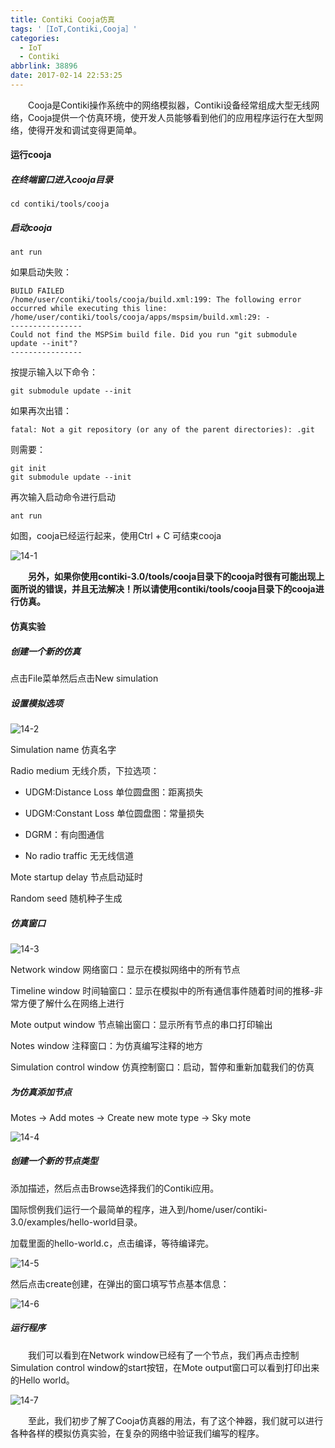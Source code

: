 ```yaml
---
title: Contiki Cooja仿真
tags: '［IoT,Contiki,Cooja］'
categories:
  - IoT
  - Contiki
abbrlink: 38896
date: 2017-02-14 22:53:25
---
```


　　Cooja是Contiki操作系统中的网络模拟器，Contiki设备经常组成大型无线网络，Cooja提供一个仿真环境，使开发人员能够看到他们的应用程序运行在大型网络，使得开发和调试变得更简单。

<!--more-->

#### 运行cooja

##### 在终端窗口进入cooja目录

```
cd contiki/tools/cooja
```

##### 启动cooja

```
ant run
```

如果启动失败：

```
BUILD FAILED
/home/user/contiki/tools/cooja/build.xml:199: The following error occurred while executing this line:
/home/user/contiki/tools/cooja/apps/mspsim/build.xml:29: -
----------------
Could not find the MSPSim build file. Did you run "git submodule update --init"?
----------------

```

按提示输入以下命令：

```
git submodule update --init
```

如果再次出错：

```
fatal: Not a git repository (or any of the parent directories): .git
```

则需要：

```
git init
git submodule update --init
```

再次输入启动命令进行启动

```
ant run
```

如图，cooja已经运行起来，使用Ctrl + C 可结束cooja

![14-1](http://ohe7ixo05.bkt.clouddn.com/2017/2/14-1.png)



　　**另外，如果你使用contiki-3.0/tools/cooja目录下的cooja时很有可能出现上面所说的错误，并且无法解决！所以请使用contiki/tools/cooja目录下的cooja进行仿真。**

#### 仿真实验

##### 创建一个新的仿真

点击File菜单然后点击New simulation

##### 设置模拟选项

![14-2](http://ohe7ixo05.bkt.clouddn.com/2017/2/14-2.png)

Simulation name 仿真名字

Radio medium 无线介质，下拉选项：

- UDGM:Distance Loss 单位圆盘图：距离损失

- UDGM:Constant Loss 单位圆盘图：常量损失

- DGRM：有向图通信   

- No radio traffic 无无线信道

Mote startup delay 节点启动延时

Random seed 随机种子生成

##### 仿真窗口

![14-3](http://ohe7ixo05.bkt.clouddn.com/2017/2/14-3.png)

Network window 网络窗口：显示在模拟网络中的所有节点

Timeline window 时间轴窗口：显示在模拟中的所有通信事件随着时间的推移-非常方便了解什么在网络上进行

Mote output window 节点输出窗口：显示所有节点的串口打印输出

Notes window 注释窗口：为仿真编写注释的地方

Simulation control window 仿真控制窗口：启动，暂停和重新加载我们的仿真

##### 为仿真添加节点

Motes -> Add motes -> Create new mote type -> Sky mote


![14-4](http://ohe7ixo05.bkt.clouddn.com/2017/2/14-4.png)

##### 创建一个新的节点类型

添加描述，然后点击Browse选择我们的Contiki应用。

国际惯例我们运行一个最简单的程序，进入到/home/user/contiki-3.0/examples/hello-world目录。

加载里面的hello-world.c，点击编译，等待编译完。

![14-5](http://ohe7ixo05.bkt.clouddn.com/2017/2/14-5.png)

然后点击create创建，在弹出的窗口填写节点基本信息：

![14-6](http://ohe7ixo05.bkt.clouddn.com/2017/2/14-6.png)


##### 运行程序

　　我们可以看到在Network window已经有了一个节点，我们再点击控制Simulation control window的start按钮，在Mote output窗口可以看到打印出来的Hello world。

![14-7](http://ohe7ixo05.bkt.clouddn.com/2017/2/14-7.png)


　　至此，我们初步了解了Cooja仿真器的用法，有了这个神器，我们就可以进行各种各样的模拟仿真实验，在复杂的网络中验证我们编写的程序。
